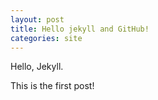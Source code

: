 ```yaml
---
layout: post
title: Hello jekyll and GitHub!
categories: site
---
```


Hello, Jekyll.

This is the first post!